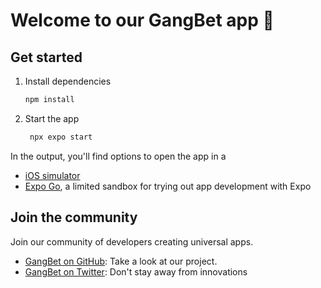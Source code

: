 # Welcome to our GangBet app 👋


## Get started

1. Install dependencies

   ```bash
   npm install
   ```

2. Start the app

   ```bash
    npx expo start
   ```

In the output, you'll find options to open the app in a

- [iOS simulator](https://docs.expo.dev/workflow/ios-simulator/)
- [Expo Go](https://expo.dev/go), a limited sandbox for trying out app development with Expo

## Join the community

Join our community of developers creating universal apps.

- [GangBet on GitHub](https://github.com/oguzhandoganoglu/gangbet): Take a look at our project.
- [GangBet on Twitter](https://x.com/GangOnMovement): Don't stay away from innovations
